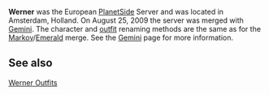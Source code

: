 **Werner** was the European [PlanetSide](PlanetSide.md) Server and was located
in Amsterdam, Holland. On August 25, 2009 the server was merged with
[Gemini](Gemini.md). The character and [outfit](../terminology/Outfit.md)
renaming methods are the same as for the
[Markov](Markov.md)/[Emerald](Emerald.md) merge. See the [Gemini](Gemini.md)
page for more information.

## See also

[Werner Outfits](:Category:Werner_Outfits)

<!--[category:Servers](category:Servers.md)-->
